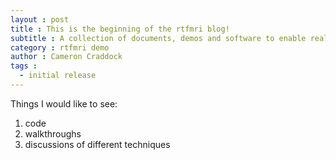 ```yaml
---
layout : post
title : This is the beginning of the rtfmri blog!
subtitle : A collection of documents, demos and software to enable real time fmri
category : rtfmri demo
author : Cameron Craddock
tags :
  - initial release
---
```



Things I would like to see:

1. code
2. walkthroughs
3. discussions of different techniques

